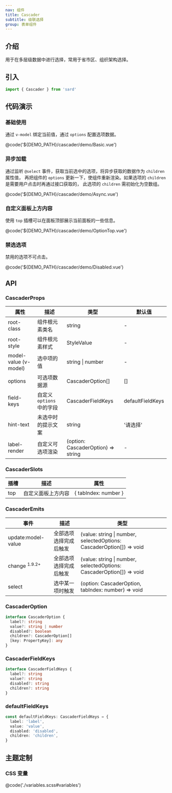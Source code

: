 ```yaml
---
nav: 组件
title: Cascader
subtitle: 级联选择
group: 表单组件
---
```


## 介绍

用于在多层级数据中进行选择，常用于省市区、组织架构选择。

## 引入

```ts
import { Cascader } from 'sard'
```

## 代码演示

### 基础使用

通过 `v-model` 绑定当前值，通过 `options` 配置选项数据。

@code('${DEMO_PATH}/cascader/demo/Basic.vue')

### 异步加载

通过监听 `@select` 事件，获取当前选中的选项，将异步获取的数据作为 `children` 属性值， 再把组件的 `options` 更新一下，使组件重新渲染。如果选项的 `children` 是需要用户点击时再通过接口获取的， 此选项的 `children` 需初始化为空数组。

@code('${DEMO_PATH}/cascader/demo/Async.vue')

### 自定义面板上方内容

使用 `top` 插槽可以在面板顶部展示当前面板的一些信息。

@code('${DEMO_PATH}/cascader/demo/OptionTop.vue')

### 禁选选项

禁用的选项不可点击。

@code('${DEMO_PATH}/cascader/demo/Disabled.vue')

## API

### CascaderProps

| 属性                  | 描述                      | 类型                               | 默认值           |
| --------------------- | ------------------------- | ---------------------------------- | ---------------- |
| root-class            | 组件根元素类名            | string                             | -                |
| root-style            | 组件根元素样式            | StyleValue                         | -                |
| model-value (v-model) | 选中项的值                | string \| number                   | -                |
| options               | 可选项数据源              | CascaderOption[]                   | []               |
| field-keys            | 自定义 `options` 中的字段 | CascaderFieldKeys                  | defaultFieldKeys |
| hint-text             | 未选中时的提示文案        | string                             | '请选择'         |
| label-render          | 自定义可选项渲染          | (option: CascaderOption) => string | -                |

### CascaderSlots

| 插槽 | 描述               | 属性                 |
| ---- | ------------------ | -------------------- |
| top  | 自定义面板上方内容 | { tabIndex: number } |

### CascaderEmits

| 事件                     | 描述                   | 类型                                                                 |
| ------------------------ | ---------------------- | -------------------------------------------------------------------- |
| update:model-value       | 全部选项选择完成后触发 | (value: string \| number, selectedOptions: CascaderOption[]) => void |
| change <sup>1.9.2+</sup> | 全部选项选择完成后触发 | (value: string \| number, selectedOptions: CascaderOption[]) => void |
| select                   | 选中某一项时触发       | (option: CascaderOption, tabIndex: number) => void                   |

### CascaderOption

```ts
interface CascaderOption {
  label?: string
  value?: string | number
  disabled?: boolean
  children?: CascaderOption[]
  [key: PropertyKey]: any
}
```

### CascaderFieldKeys

```ts
interface CascaderFieldKeys {
  label?: string
  value?: string
  disabled?: string
  children?: string
}
```

### defaultFieldKeys

```ts
const defaultFieldKeys: CascaderFieldKeys = {
  label: 'label',
  value: 'value',
  disabled: 'disabled',
  children: 'children',
}
```

## 主题定制

### CSS 变量

@code('./variables.scss#variables')
